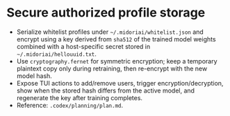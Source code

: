 # Secure authorized profile storage

- Serialize whitelist profiles under `~/.midoriai/whitelist.json` and encrypt using a key derived from `sha512` of the trained model weights combined with a host-specific secret stored in `~/.midoriai/hellouuid.txt`.
- Use `cryptography.fernet` for symmetric encryption; keep a temporary plaintext copy only during retraining, then re-encrypt with the new model hash.
- Expose TUI actions to add/remove users, trigger encryption/decryption, show when the stored hash differs from the active model, and regenerate the key after training completes.
- Reference: `.codex/planning/plan.md`.
